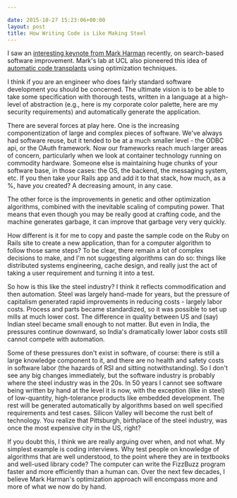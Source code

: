 ```yaml
---

date: 2015-10-27 15:23:06+00:00
layout: post
title: How Writing Code is Like Making Steel
---
```


I saw an [interesting keynote from Mark Harman](https://www.youtube.com/watch?v=y4xWZj1ocDo&feature=youtu.be) recently, on search-based software improvement. Mark's lab at UCL also pioneered this idea of [automatic code transplants](https://www.reddit.com/r/compsci/comments/3f6hfu/code_transplant_could_revolutionise_programming/?) using optimization techniques.

I think if you are an engineer who does fairly standard software development you should be concerned. The ultimate vision is to be able to take some specification with thorough tests, written in a language at a high-level of abstraction (e.g., here is my corporate color palette, here are my security requirements) and automatically generate the application.

There are several forces at play here. One is the increasing componentization of large and complex pieces of software. We've always had software reuse, but it tended to be at a much smaller level - the ODBC api, or the OAuth framework. Now our frameworks reach much larger areas of concern, particularly when we look at container technology running on commodity hardware. Someone else is maintaining huge chunks of your software base, in those cases: the OS, the backend, the messaging system, etc. If you then take your Rails app and add it to that stack, how much, as a %, have _you_ created? A decreasing amount, in any case.

The other force is the improvements in genetic and other optimization algorithms, combined with the inevitable scaling of computing power. That means that even though you may be really good at crafting code, and the machine generates garbage, it can improve that garbage very very quickly.

How different is it for me to copy and paste the sample code on the Ruby on Rails site to create a new application, than for a computer algorithm to follow those same steps? To be clear, there remain a lot of complex decisions to make, and I'm not suggesting algorithms can do so: things like distributed systems engineering, cache design, and really just the act of taking a user requirement and turning it into a test.

So how is this like the steel industry? I think it reflects commodification and then automation. Steel was largely hand-made for years, but the pressure of capitalism generated rapid improvements in reducing costs - largely labor costs. Process and parts became standardized, so it was possible to set up mills at much lower cost. The difference in quality between US and (say) Indian steel became small enough to not matter. But even in India, the pressures continue downward, so India's dramatically lower labor costs still cannot compete with automation.

Some of these pressures don't exist in software, of course: there is still a large knowledge component to it, and there are no health and safety costs in software labor (the hazards of RSI and sitting notwithstanding). So I don't see any big changes immediately, but the software industry is probably where the steel industry was in the 20s. In 50 years I cannot see software being written by hand at the level it is now, with the exception (like in steel) of low-quantity, high-tolerance products like embedded development. The rest will be generated automatically by algorithms based on well specified requirements and test cases. Silicon Valley will become the rust belt of technology. You realize that Pittsburgh, birthplace of the steel industry, was once the most expensive city in the US, right?

If you doubt this, I think we are really arguing over when, and not what. My simplest example is coding interviews. Why test people on knowledge of algorithms that are well understood, to the point where they are in textbooks and well-used library code? The computer can write the FizzBuzz program faster and more efficiently than a human can. Over the next few decades, I believe Mark Harman's optimization approach will encompass more and more of what we now do by hand.

